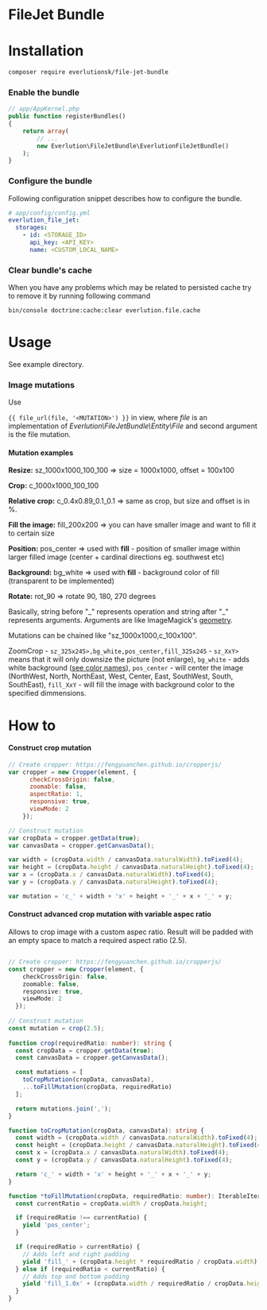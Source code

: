 # FileJet Bundle

# Installation

```sh
composer require everlutionsk/file-jet-bundle
```

### Enable the bundle

```php
// app/AppKernel.php
public function registerBundles()
{
    return array(
        // ...
        new Everlution\FileJetBundle\EverlutionFileJetBundle()
    );
}
```

### Configure the bundle

Following configuration snippet describes how to configure the bundle.<br>

```yml
# app/config/config.yml
everlution_file_jet:
  storages:
    - id: <STORAGE_ID>
      api_key: <API_KEY>
      name: <CUSTOM_LOCAL_NAME>
```

### Clear bundle's cache

When you have any problems which may be related to persisted cache try to remove it by running following command

```bash
bin/console doctrine:cache:clear everlution.file.cache
```

# Usage

See example directory.

### Image mutations

Use

```{{ file_url(file, '<MUTATION>') }}``` in view, where *file* is an implementation of *Everlution\FileJetBundle\Entity\File* and second argument is the file mutation.

#### Mutation examples
**Resize:** sz_1000x1000_100_100 => size = 1000x1000, offset = 100x100

**Crop:** c_1000x1000_100_100

**Relative crop:** c_0.4x0.89_0.1_0.1 => same as crop, but size and offset is in %.

**Fill the image:** fill_200x200 => you can have smaller image and want to fill it to certain size

**Position:** pos_center => used with **fill** - position of smaller image within larger filled image (center + cardinal directions eg. southwest etc)

**Background:** bg_white => used with **fill** - background color of fill (transparent to be implemented)

**Rotate:** rot_90 => rotate 90, 180, 270 degrees

Basically, string before "\_" represents operation and string after "_" represents arguments. Arguments are like ImageMagick's [geometry](http://www.imagemagick.org/script/command-line-processing.php#geometry).

Mutations can be chained like "sz_1000x1000,c_100x100".

ZoomCrop - `sz_325x245>,bg_white,pos_center,fill_325x245` - `sz_XxY>` means that it will only downsize the picture (not enlarge), `bg_white` - adds white background ([see color names](http://www.imagemagick.org/script/color.php#color_names)), `pos_center` - will center the image (NorthWest, North, NorthEast, West, Center, East, SouthWest, South, SouthEast), `fill_XxY` - will fill the image with background color to the specified dimmensions.

# How to
#### Construct crop mutation

```js
// Create cropper: https://fengyuanchen.github.io/cropperjs/
var cropper = new Cropper(element, {
      checkCrossOrigin: false,
      zoomable: false,
      aspectRatio: 1,
      responsive: true,
      viewMode: 2
    });

// Construct mutation
var cropData = cropper.getData(true);
var canvasData = cropper.getCanvasData();

var width = (cropData.width / canvasData.naturalWidth).toFixed(4);
var height = (cropData.height / canvasData.naturalHeight).toFixed(4);
var x = (cropData.x / canvasData.naturalWidth).toFixed(4);
var y = (cropData.y / canvasData.naturalHeight).toFixed(4);

var mutation = 'c_' + width + 'x' + height + '_' + x + '_' + y;
```

#### Construct advanced crop mutation with variable aspec ratio
Allows to crop image with a custom aspec ratio. Result will be padded with an empty space to match a required aspect ratio (2.5).

```ts

// Create cropper: https://fengyuanchen.github.io/cropperjs/
const cropper = new Cropper(element, {
    checkCrossOrigin: false,
    zoomable: false,
    responsive: true,
    viewMode: 2
  });
  
// Construct mutation
const mutation = crop(2.5);
   
function crop(requiredRatio: number): string {
  const cropData = cropper.getData(true);
  const canvasData = cropper.getCanvasData();

  const mutations = [
    toCropMutation(cropData, canvasData),
    ...toFillMutation(cropData, requiredRatio)
  ];

  return mutations.join(',');
}

function toCropMutation(cropData, canvasData): string {
  const width = (cropData.width / canvasData.naturalWidth).toFixed(4);
  const height = (cropData.height / canvasData.naturalHeight).toFixed(4);
  const x = (cropData.x / canvasData.naturalWidth).toFixed(4);
  const y = (cropData.y / canvasData.naturalHeight).toFixed(4);

  return 'c_' + width + 'x' + height + '_' + x + '_' + y;
}

function *toFillMutation(cropData, requiredRatio: number): IterableIterator<string> {
  const currentRatio = cropData.width / cropData.height;

  if (requiredRatio !== currentRatio) {
    yield 'pos_center';
  }

  if (requiredRatio > currentRatio) {
    // Adds left and right padding
    yield 'fill_' + (cropData.height * requiredRatio / cropData.width).toFixed(4) + 'x1.0';
  } else if (requiredRatio < currentRatio) {
    // Adds top and bottom padding
    yield 'fill_1.0x' + (cropData.width / requiredRatio / cropData.height).toFixed(4);
  }
}
```
